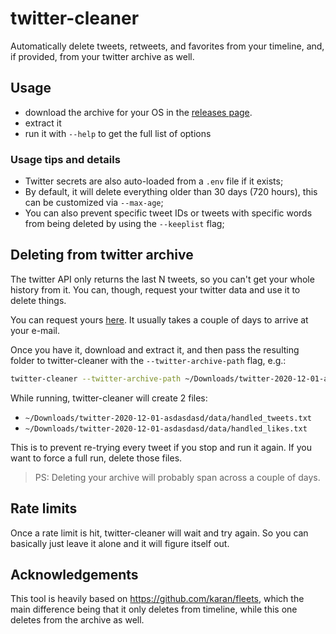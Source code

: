 # twitter-cleaner

Automatically delete tweets, retweets, and favorites from your timeline, and, if provided, from your twitter archive as well.

## Usage

- download the archive for your OS in the [releases page](https://github.com/caarlos0/twitter-cleaner/releases/latest).
- extract it
- run it with `--help` to get the full list of options

### Usage tips and details

- Twitter secrets are also auto-loaded from a `.env` file if it exists;
- By default, it will delete everything older than 30 days (720 hours), this can be customized via `--max-age`;
- You can also prevent specific tweet IDs or tweets with specific words from being deleted by using the `--keeplist` flag;

## Deleting from twitter archive

The twitter API only returns the last N tweets, so you can't get your whole history from it. You can, though, request your twitter data and use it to delete things.

You can request yours [here](https://twitter.com/settings/your_twitter_data). It usually takes a couple of days to arrive at your e-mail.

Once you have it, download and extract it, and then pass the resulting folder to twitter-cleaner with the `--twitter-archive-path` flag, e.g.:

```sh
twitter-cleaner --twitter-archive-path ~/Downloads/twitter-2020-12-01-asdasdasd
```

While running, twitter-cleaner will create 2 files:

- `~/Downloads/twitter-2020-12-01-asdasdasd/data/handled_tweets.txt`
- `~/Downloads/twitter-2020-12-01-asdasdasd/data/handled_likes.txt`

This is to prevent re-trying every tweet if you stop and run it again. If you want to force a full run, delete those files.

> PS: Deleting your archive will probably span across a couple of days.

## Rate limits

Once a rate limit is hit, twitter-cleaner will wait and try again. So you can basically just leave it alone and it will figure itself out.

## Acknowledgements

This tool is heavily based on https://github.com/karan/fleets, which the main difference being that it only deletes from timeline, while this one deletes from the archive as well.
